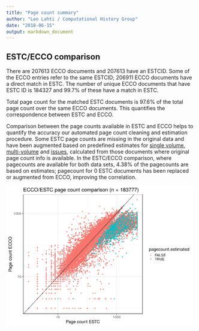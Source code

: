 ```yaml
---
title: "Page count summary"
author: "Leo Lahti / Computational History Group"
date: "2018-06-15"
output: markdown_document
---
```



## ESTC/ECCO comparison



There are 207613 ECCO documents and 207613 have an ESTCID. Some of the ECCO entries refer to the same ESTCID; 206911 ECCO documents have a direct match in ESTC. The number of unique ECCO documents that have ESTC ID  is 184327 and 99.7% of these have a match in ESTC.

Total page count for the matched ESTC documents is 97.6% of the total page count over the same ECCO documents. This quantifies the correspondence between ESTC and ECCO.

Comparison between the page counts available in ESTC and ECCO helps to quantify the accuracy our automated page count cleaning and estimation procedure. Some ESTC page counts are missing in the original data and have been augmented based on predefined estimates for [single volume](mean_pagecounts_singlevol.csv), [multi-volume](mean_pagecounts_multivol.csv) and [issues](mean_pagecounts_issue.csv), calculated from those documents where original page count info is available. In the ESTC/ECCO comparison, where pagecounts are available for both data sets, 4.38% of the pagecounts are based on estimates; pagecount for 0 ESTC documents has been replaced or augmented from ECCO, improving the correlation.


<img src="figure/ecco2-1.png" title="plot of chunk ecco2" alt="plot of chunk ecco2" width="500px" />




